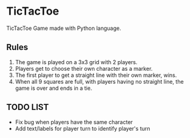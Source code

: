 # TicTacToe
TicTacToe Game made with Python language.

## Rules
1. The game is played on a 3x3 grid with 2 players.
2. Players get to choose their own character as a marker.
3. The first player to get a straight line with their own marker, wins.
4. When all 9 squares are full, with players having no straight line, the game is over and ends in a tie.

## TODO LIST
- Fix bug when players have the same character
- Add text/labels for player turn to identify player's turn
